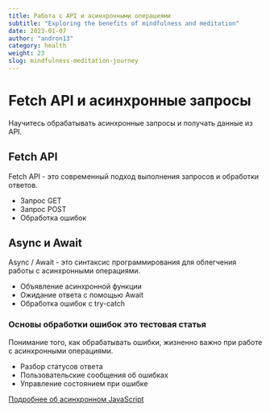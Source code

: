 ```yaml
---
title: Работа с API и асинхронными операциями
subtitle: "Exploring the benefits of mindfulness and meditation"
date: 2023-01-07
author: "andron13"
category: health
weight: 23
slug: mindfulness-meditation-journey
---
```


# Fetch API и асинхронные запросы

Научитесь обрабатывать асинхронные запросы и получать данные из API.

## Fetch API

Fetch API - это современный подход выполнения запросов и обработки ответов.

- Запрос GET
- Запрос POST
- Обработка ошибок

## Async и Await

Async / Await - это синтаксис программирования для облегчения работы с асинхронными операциями.

- Объявление асинхронной функции
- Ожидание ответа с помощью Await
- Обработка ошибок с try-catch

### Основы обработки ошибок это тестовая статья

Понимание того, как обрабатывать ошибки, жизненно важно при работе с асинхронными операциями.

- Разбор статусов ответа
- Пользовательские сообщения об ошибках
- Управление состоянием при ошибке

[Подробнее об асинхронном JavaScript](https://developer.mozilla.org/ru/docs/Learn/JavaScript/Asynchronous)
